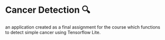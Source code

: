 # Cancer Detection 🔍
an application created as a final assignment for the course which functions to detect simple cancer using Tensorflow Lite.
